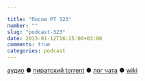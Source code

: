```yaml
---

title: "После РТ 323"
number: ""
slug: "podcast-323"
date: 2013-01-12T16:25:00+03:00
comments: true
categories: podcast
---
```

[аудио](http://cdn.radio-t.com/rt323post.mp3) ● [пиратский torrent](http://pirates.radio-t.com/torrents/rt323post.mp3.torrent) ● [лог чата](http://chat.radio-t.com/logs/radio-t-323.html)  ● [wiki](http://wiki.radio-t.com/%D0%9F%D0%BE%D1%81%D0%BB%D0%B5_%D0%A0%D0%A2_323) <audio src="http://cdn.radio-t.com/rt323post.mp3" preload="none">

